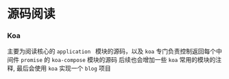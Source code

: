 # 源码阅读

### Koa

主要为阅读核心的 `application ` 模块的源码，以及 `koa` 专门负责控制返回每个中间件 `promise` 的 `koa-compose` 模块的源码
后续也会增加一些 `koa` 常用的模块的注释, 最后会使用 `koa` 实现一个 `blog` 项目